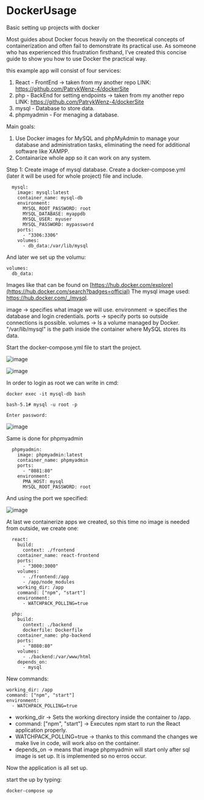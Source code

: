 # DockerUsage
Basic setting up projects with docker

Most guides about Docker focus heavily on the theoretical concepts of containerization and often fail to demonstrate its practical use. As someone who has experienced this frustration firsthand, I’ve created this concise guide to show you how to use Docker the practical way.

this example app will consist of four services:
  1. React - FrontEnd -> taken from my another repo LINK: https://github.com/PatrykWenz-4/dockerSite
  2. php - BackEnd for setting endpoints -> taken from my another repo LINK: https://github.com/PatrykWenz-4/dockerSite
  3. mysql - Database to store data.
  4. phpmyadmin - For menaging a database.

Main goals:
  1. Use Docker images for MySQL and phpMyAdmin to manage your database and administration tasks, eliminating the need for additional software like XAMPP.
  2. Containarize whole app so it can work on any system.

Step 1:
Create image of mysql database.
Create a docker-compose.yml (later it will be used for whole project) file and include.

```
  mysql:
    image: mysql:latest
    container_name: mysql-db
    environment:
      MYSQL_ROOT_PASSWORD: root
      MYSQL_DATABASE: myappdb
      MYSQL_USER: myuser
      MYSQL_PASSWORD: mypassword
    ports:
      - "3306:3306"
    volumes:
      - db_data:/var/lib/mysql
```
And later we set up the volumu:
```
volumes:
  db_data:
```

Images like that can be found on [https://hub.docker.com/explore](https://hub.docker.com/search?badges=official)
The mysql image used: https://hub.docker.com/_/mysql.

image -> specifies what image we will use.
environment -> specifies the database and login credentials.
ports -> specify ports so outside connections is possible.
volumes -> Is a volume managed by Docker. "/var/lib/mysql" is the path inside the container where MySQL stores its data.


Start the docker-compose.yml file to start the project.

![image](https://github.com/user-attachments/assets/55f8028a-5deb-472b-b6c0-85789c985a4a)


![image](https://github.com/user-attachments/assets/6d550d39-2db0-4c3e-9e09-577e56291870)

In order to login as root we can write in cmd:
```
docker exec -it mysql-db bash

bash-5.1# mysql -u root -p

Enter password:
```
![image](https://github.com/user-attachments/assets/4edfed5f-df1e-4781-b107-94f800c00851)


Same is done for phpmyadmin

```
  phpmyadmin:
    image: phpmyadmin:latest
    container_name: phpmyadmin
    ports:
      - "8081:80"
    environment:
      PMA_HOST: mysql
      MYSQL_ROOT_PASSWORD: root
```

And using the port we specified:

![image](https://github.com/user-attachments/assets/8c5a3fce-6b82-4248-b747-6ec35c8b2c95)

At last we containerize apps we created, so this time no image is needed from outside, we create one:
```
  react:
    build:
      context: ./frontend 
    container_name: react-frontend
    ports:
      - "3000:3000"
    volumes:
      - ./frontend:/app  
      - /app/node_modules 
    working_dir: /app 
    command: ["npm", "start"] 
    environment:
      - WATCHPACK_POLLING=true

  php:
    build:
      context: ./backend
      dockerfile: Dockerfile
    container_name: php-backend
    ports:
      - "8080:80"
    volumes:
      - ./backend:/var/www/html
    depends_on:
      - mysql

```

New commands:

    working_dir: /app 
    command: ["npm", "start"] 
    environment:
      - WATCHPACK_POLLING=true
      
- working_dir -> Sets the working directory inside the container to /app.
- command: ["npm", "start"]  -> Executes npm start to run the React application properly.
- WATCHPACK_POLLING=true -> thanks to this command the changes we make live in code, will work also on the container.
- depends_on -> means that image phpmyadmin will start only after sql image is set up. It is implemented so no erros occur.

Now the application is all set up.

start the up by typing:

```
docker-compose up
```
